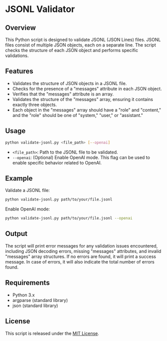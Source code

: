# JSONL Validator

## Overview

This Python script is designed to validate JSONL (JSON Lines) files. JSONL files consist of multiple JSON objects, each on a separate line. The script checks the structure of each JSON object and performs specific validations.

## Features

- Validates the structure of JSON objects in a JSONL file.
- Checks for the presence of a "messages" attribute in each JSON object.
- Verifies that the "messages" attribute is an array.
- Validates the structure of the "messages" array, ensuring it contains exactly three objects.
- Each object in the "messages" array should have a "role" and "content," and the "role" should be one of "system," "user," or "assistant."

## Usage

```bash
python validate-jsonl.py <file_path> [--openai]
```

- `<file_path>`: Path to the JSONL file to be validated.
- `--openai`: (Optional) Enable OpenAI mode. This flag can be used to enable specific behavior related to OpenAI.

## Example

Validate a JSONL file:

```bash
python validate-jsonl.py path/to/your/file.jsonl
```

Enable OpenAI mode:

```bash
python validate-jsonl.py path/to/your/file.jsonl --openai
```

## Output

The script will print error messages for any validation issues encountered, including JSON decoding errors, missing "messages" attributes, and invalid "messages" array structures. If no errors are found, it will print a success message. In case of errors, it will also indicate the total number of errors found.

## Requirements

- Python 3.x
- argparse (standard library)
- json (standard library)

## License

This script is released under the [MIT License](LICENSE).
